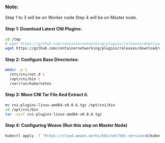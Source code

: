 
### Note:
Step 1 to 3 will be on Worker node
Step 4 will be on Master node.

#### Step 1: Download Latest CNI Plugins:
```sh
cd /tmp
# wget https://github.com/containernetworking/plugins/releases/download/v0.8.6/cni-plugins-linux-amd64-v0.8.6.tgz
wget https://github.com/containernetworking/plugins/releases/download/v0.8.7/cni-plugins-linux-amd64-v0.8.7.tgz
```
#### Step 2: Configure Base Directories:
```sh
mkdir -p \
  /etc/cni/net.d \
  /opt/cni/bin \
  /var/run/kubernetes
```
#### Step 3: Move CNI Tar File And Extract it.
```sh
mv cni-plugins-linux-amd64-v0.8.6.tgz /opt/cni/bin
cd /opt/cni/bin
tar -xzvf cni-plugins-linux-amd64-v0.8.6.tgz
```
#### Step 4: Configuring Weave (Run this step on Master Node)

```sh
kubectl apply -f "https://cloud.weave.works/k8s/net?k8s-version=$(kubectl version | base64 | tr -d '\n')&env.IPALLOC_RANGE=10.200.0.0/16"
```

